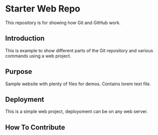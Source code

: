 # Starter Web Repo

This repository is for showing how Git and GitHub work.

## Introduction

This is example to show different parts
of the Git repository and various commands using a web project.

## Purpose

Sample website with plenty of files for demos.  Contains
lorem text file.

## Deployment

This is a simple web project, deployoment can be on any web server.

## How To Contribute


